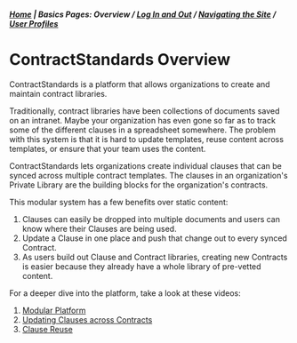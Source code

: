 ##### [Home](README.md) | **Basics Pages:** Overview / [Log In and Out](Login.md) / [Navigating the Site](Published_View_Navigation.md) / [User Profiles](User_Profile.md)

# ContractStandards Overview

ContractStandards is a platform that allows organizations to create and maintain contract libraries. 

Traditionally, contract libraries have been collections of documents saved on an intranet. Maybe your organization has even gone so far as to track some of the different clauses in a spreadsheet somewhere. The problem with this system is that it is hard to update templates, reuse content across templates, or ensure that your team uses the content.

ContractStandards lets organizations create individual clauses that can be synced across multiple contract templates. The clauses in an organization's Private Library are the building blocks for the organization's contracts.

This modular system has a few benefits over static content:

1. Clauses can easily be dropped into multiple documents and users can know where their Clauses are being used.
2. Update a Clause in one place and push that change out to every synced Contract.
3. As users build out Clause and Contract libraries, creating new Contracts is easier because they already have a whole library of pre-vetted content.

For a deeper dive into the platform, take a look at these videos:

1. [Modular Platform](https://youtu.be/eFFJ9U7Vt_0)
2. [Updating Clauses across Contracts](https://youtu.be/UF6fWDp4kJs)
3. [Clause Reuse](https://youtu.be/xd5aHNJ6nWc)
